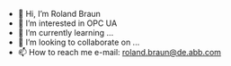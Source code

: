 - 👋 Hi, I’m Roland Braun
- 👀 I’m interested in OPC UA
- 🌱 I’m currently learning ...
- 💞️ I’m looking to collaborate on ...
- 📫 How to reach me e-mail: roland.braun@de.abb.com

<!---
roland-braun/roland-braun is a ✨ special ✨ repository because its `README.md` (this file) appears on your GitHub profile.
You can click the Preview link to take a look at your changes.
--->
